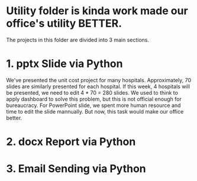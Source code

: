 # Utility folder is kinda work made our office's utility BETTER.

The projects in this folder are divided into 3 main sections.

  # 1. pptx Slide via Python
  We've presented the unit cost project for many hospitals. Approximately, 70 slides are similarly presented for each hospital. 
  If this week, 4 hospitals will be presented, we need to edit 4 * 70 = 280 slides. We used to think to apply dashboard to solve this problem,
  but this is not official enough for bureaucracy. For PowerPoint slide, we spent more human resource and time to edit the slide mannually. 
  But now, this task would make our office better.
       
  # 2. docx Report via Python
  
  # 3. Email Sending via Python
